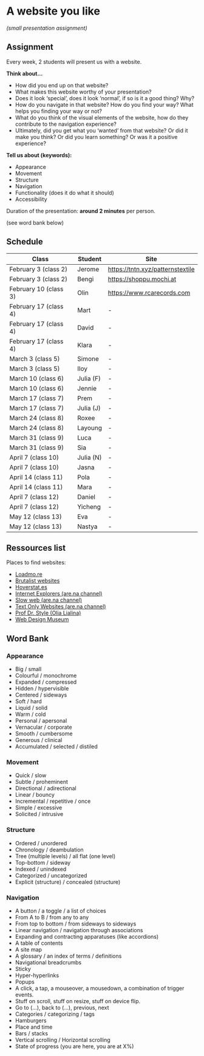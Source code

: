 # A website you like 

*(small presentation assignment)*

## Assignment

Every week, 2 students will present us with a website.

**Think about…**

- How did you end up on that website?
- What makes this website worthy of your presentation?
- Does it look ‘special’, does it look ‘normal’, if so is it a good thing? Why?
- How do you navigate in that website? How do you find your way? What helps you finding your way or not?
- What do you think of the visual elements of the website, how do they contribute to the navigation experience?
- Ultimately, did you get what you ‘wanted’ from that website? Or did it make you think? Or did you learn something? Or was it a positive experience?

**Tell us about (keywords):**

- Appearance
- Movement
- Structure
- Navigation
- Functionality (does it do what it should)
- Accessibility

Duration of the presentation: **around 2 minutes** per person.

(see word bank below)

## Schedule

| Class | Student | Site |
| -------- | --------------------- | --------------------- |
| February 3 (class 2) | Jerome | https://tntn.xyz/patternstextile |
| February 3 (class 2) | Bengi | https://shoppu.mochi.at |
| February 10 (class 3) | Olin | https://www.rcarecords.com |
| February 17 (class 4) | Mart | - |
| February 17 (class 4) | David | - |
| February 17 (class 4) | Klara | - |
| March 3 (class 5) | Simone | - |
| March 3 (class 5) | Iloy | - |
| March 10 (class 6) | Julia (F) | - |
| March 10 (class 6) | Jennie | - |
| March 17 (class 7) | Prem | - |
| March 17 (class 7) | Julia (J) | - |
| March 24 (class 8) | Roxee | - |
| March 24 (class 8) | Layoung | - |
| March 31 (class 9) | Luca | - |
| March 31 (class 9) | Sia | - |
| April 7 (class 10) | Julia (N) | - |
| April 7 (class 10) | Jasna | - |
| April 14 (class 11) | Pola | - |
| April 14 (class 11) | Mara | - |
| April 7 (class 12) | Daniel | - |
| April 7 (class 12) | Yicheng | - |
| May 12 (class 13) | Eva | - |
| May 12 (class 13) | Nastya | - |


## Ressources list

Places to find websites:

- [Loadmo.re](https://loadmo.re)
- [Brutalist websites](https://brutalistwebsites.com)
- [Hoverstat.es](https://www.hoverstat.es)
- [Internet Explorers (are.na channel)](https://www.are.na/gemma-copeland/internet-explorers)
- [Slow web (are.na channel)](https://www.are.na/morgan-sutherland/slow-web)
- [Text Only Websites (are.na channel)](https://www.are.na/elliott-cost/text-only-websites)
- [Prof Dr. Style (Olia Lialina)](http://contemporary-home-computing.org/prof-dr-style/)
- [Web Design Museum](https://www.webdesignmuseum.org/gallery)


## Word Bank

### Appearance

- Big / small
- Colourful / monochrome
- Expanded / compressed
- Hidden / hypervisible
- Centered / sideways
- Soft / hard
- Liquid / solid
- Warm / cold
- Personal / apersonal
- Vernacular / corporate
- Smooth / cumbersome
- Generous / clinical
- Accumulated / selected / distiled

### Movement

- Quick / slow
- Subtle / proheminent
- Directional / adirectional
- Linear / bouncy
- Incremental / repetitive / once
- Simple / excessive
- Solicited / intrusive

### Structure

- Ordered / unordered
- Chronology / deambulation
- Tree (multiple levels) / all flat (one level)
- Top-bottom / sideway
- Indexed / unindexed
- Categorized / uncategorized
- Explicit (structure) / concealed (structure)

### Navigation

- A button / a toggle / a list of choices
- From A to B / from any to any
- From top to bottom / from sideways to sideways
- Linear navigation / navigation through associations
- Expanding and contracting apparatuses (like accordions)
- A table of contents
- A site map
- A glossary / an index of terms / definitions
- Navigational breadcrumbs
- Sticky
- Hyper-hyperlinks
- Popups
- A click, a tap, a mouseover, a mousedown, a combination of trigger events.
- Stuff on scroll, stuff on resize, stuff on device flip.
- Go to (...), back to (...), previous, next
- Categories / categorizing / tags
- Hamburgers
- Place and time
- Bars / stacks
- Vertical scrolling / Horizontal scrolling
- State of progress (you are here, you are at X%)
